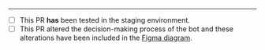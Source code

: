 <!-- Pull Request description goes here -->

---

- [ ] This PR **has** been tested in the staging environment.
- [ ] This PR altered the decision-making process of the bot and these alterations have been included in the [Figma diagram](https://www.figma.com/file/lHucvo4KDMaex98TfgYbNq/Agent-Decision-Making-Process-Implementation?node-id=0%3A1&t=mzKjVjRXdeBty4co-1).
